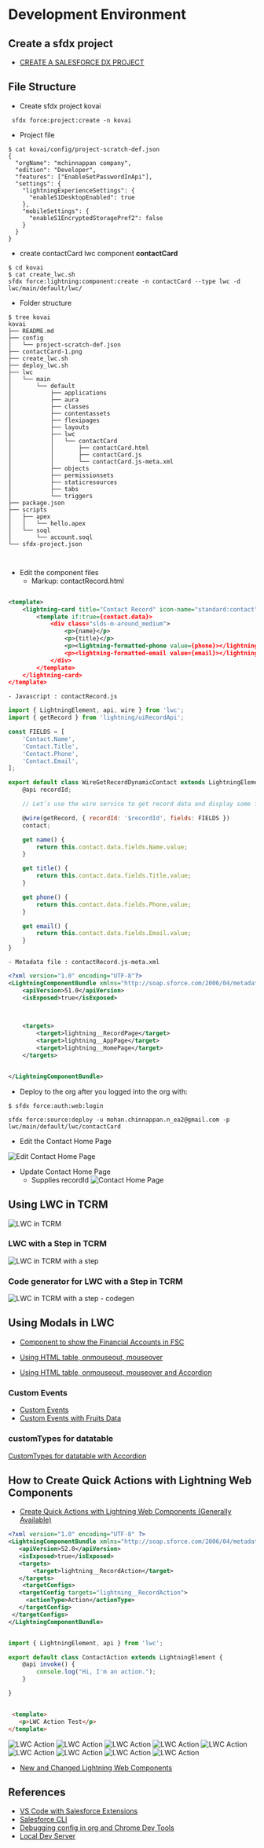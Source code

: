 # Development Environment


## Create a sfdx project

- [CREATE A SALESFORCE DX PROJECT](https://mohan-chinnappan-n.github.io/sfdc/dx.html#/37)

## File Structure
- Create sfdx  project kovai
```
 sfdx force:project:create -n kovai

```

- Project file
```
$ cat kovai/config/project-scratch-def.json 
{
  "orgName": "mchinnappan company",
  "edition": "Developer",
  "features": ["EnableSetPasswordInApi"],
  "settings": {
    "lightningExperienceSettings": {
      "enableS1DesktopEnabled": true
    },
    "mobileSettings": {
      "enableS1EncryptedStoragePref2": false
    }
  }
}
```


- create contactCard lwc component **contactCard**

```
$ cd kovai
$ cat create_lwc.sh 
sfdx force:lightning:component:create -n contactCard --type lwc -d lwc/main/default/lwc/

```

- Folder structure 
```
$ tree kovai
kovai
├── README.md
├── config
│   └── project-scratch-def.json
├── contactCard-1.png
├── create_lwc.sh
├── deploy_lwc.sh
├── lwc
│   └── main
│       └── default
│           ├── applications
│           ├── aura
│           ├── classes
│           ├── contentassets
│           ├── flexipages
│           ├── layouts
│           ├── lwc
│           │   └── contactCard
│           │       ├── contactCard.html
│           │       ├── contactCard.js
│           │       └── contactCard.js-meta.xml
│           ├── objects
│           ├── permissionsets
│           ├── staticresources
│           ├── tabs
│           └── triggers
├── package.json
├── scripts
│   ├── apex
│   │   └── hello.apex
│   └── soql
│       └── account.soql
└── sfdx-project.json



```

- Edit the component files 
    - Markup: contactRecord.html
```xml

<template>
    <lightning-card title="Contact Record" icon-name="standard:contact">
        <template if:true={contact.data}>
            <div class="slds-m-around_medium">
                <p>{name}</p>
                <p>{title}</p>
                <p><lightning-formatted-phone value={phone}></lightning-formatted-phone></p>
                <p><lightning-formatted-email value={email}></lightning-formatted-email></p>
            </div>
        </template>
    </lightning-card>
</template>

```

    - Javascript : contactRecord.js

```js
import { LightningElement, api, wire } from 'lwc';
import { getRecord } from 'lightning/uiRecordApi';

const FIELDS = [
    'Contact.Name',
    'Contact.Title',
    'Contact.Phone',
    'Contact.Email',
];

export default class WireGetRecordDynamicContact extends LightningElement {
    @api recordId;

    // Let’s use the wire service to get record data and display some field names.

    @wire(getRecord, { recordId: '$recordId', fields: FIELDS })
    contact;

    get name() {
        return this.contact.data.fields.Name.value;
    }

    get title() {
        return this.contact.data.fields.Title.value;
    }

    get phone() {
        return this.contact.data.fields.Phone.value;
    }

    get email() {
        return this.contact.data.fields.Email.value;
    }
}

```

    - Metadata file : contactRecord.js-meta.xml 

```xml
<?xml version="1.0" encoding="UTF-8"?>
<LightningComponentBundle xmlns="http://soap.sforce.com/2006/04/metadata">
    <apiVersion>51.0</apiVersion>
    <isExposed>true</isExposed>

    

    <targets>
        <target>lightning__RecordPage</target>
        <target>lightning__AppPage</target>
        <target>lightning__HomePage</target>
    </targets>


</LightningComponentBundle>

```
- Deploy to the org after you logged into the org with:
```
$ sfdx force:auth:web:login

```

```
sfdx force:source:deploy -u mohan.chinnappan.n_ea2@gmail.com -p lwc/main/default/lwc/contactCard
```

- Edit the Contact Home Page

![Edit Contact Home Page](img/c3/editPage-1.png)

- Update Contact Home Page 
    - Supplies recordId
![Contact Home Page](img/c3/contactCard-1.png)


<a name='lwctcrm'></a>
## Using LWC in TCRM

![LWC in TCRM](img/c3/tcrm-lwc-2.gif)

### LWC with a Step in TCRM
![LWC in TCRM with a step](img/c3/tcrm-db-lwc-1.gif)

### Code generator for LWC with a Step in TCRM 
![LWC in TCRM with a step - codegen](img/c3/tcrm-db-lwc-3.gif)






## Using Modals in LWC

- [Component to show the Financial Accounts in FSC](https://github.com/mohan-chinnappan-n/FSCConfigUI/tree/master/FA)
- [Using HTML table, onmouseout, mouseover](https://webcomponents.dev/edit/KN7WTWkxd8pnOfUL8KjQ/src/app.js)

- [Using HTML table, onmouseout, mouseover and Accordion](https://webcomponents.dev/edit/vyTOq6OxDHjnqJxyocUr/src/app.js)

### Custom Events
- [Custom Events](https://webcomponents.dev/edit/Nt7TcB5zDGUq0B85CUKH/src/app.js)
<a name='actionLWC'></a>
- [Custom Events with Fruits Data](https://webcomponents.dev/edit/HwDe39HCmlcOVgvmKhGq/src/app.html)

###  customTypes for datatable

[CustomTypes for datatable with Accordion](https://webcomponents.dev/edit/KHtd0NZiWAvm3QVNzU32/src/app.js)

## How to Create Quick Actions with Lightning Web Components
- [Create Quick Actions with Lightning Web Components (Generally Available) ](https://help.salesforce.com/articleView?id=release-notes.rn_lwc_quick_actions.htm&type=5&release=232)
```xml
<?xml version="1.0" encoding="UTF-8" ?>
<LightningComponentBundle xmlns="http://soap.sforce.com/2006/04/metadata">
   <apiVersion>52.0</apiVersion>
   <isExposed>true</isExposed>
   <targets>
       <target>lightning__RecordAction</target>
   </targets>
    <targetConfigs>
   <targetConfig targets="lightning__RecordAction">
     <actionType>Action</actionType>
   </targetConfig>
 </targetConfigs>
</LightningComponentBundle>

```

```js

import { LightningElement, api } from 'lwc';

export default class ContactAction extends LightningElement {
    @api invoke() {
        console.log("Hi, I'm an action.");
    }

}

```

```html

 <template>
   <p>LWC Action Test</p> 
</template>

```

![LWC Action](img/c3/lwc-action-1.png)
![LWC Action](img/c3/lwc-action-2.png)
![LWC Action](img/c3/lwc-action-3.png)
![LWC Action](img/c3/lwc-action-4.png)
![LWC Action](img/c3/lwc-action-pl.png)
![LWC Action](img/c3/lwc-action-5.png)
![LWC Action](img/c3/lwc-action-6.png)
![LWC Action](img/c3/lwc-action-7.png)
![LWC Action](img/c3/lwc-action-8.png)










- [New and Changed Lightning Web Components](https://help.salesforce.com/articleView?id=release-notes.rn_lwc_components.htm&type=5&release=232)


## References
- [VS Code with Salesforce Extensions](https://bit.ly/sfvscode)
- [Salesforce CLI](https://sfdc.co/sfcli)
- [Debugging config in org and Chrome Dev Tools](https://sforce.co/2V6EKJm)
- [Local Dev Server](https://sfdc.co/localdevserver)